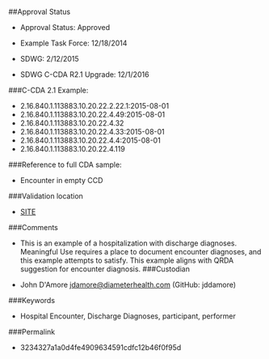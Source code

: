 ##Approval Status 

* Approval Status: Approved
* Example Task Force: 12/18/2014
* SDWG: 2/12/2015

* SDWG C-CDA R2.1 Upgrade: 12/1/2016    

###C-CDA 2.1 Example: 

* 2.16.840.1.113883.10.20.22.2.22.1:2015-08-01
* 2.16.840.1.113883.10.20.22.4.49:2015-08-01
* 2.16.840.1.113883.10.20.22.4.32
* 2.16.840.1.113883.10.20.22.4.33:2015-08-01
* 2.16.840.1.113883.10.20.22.4.4:2015-08-01
* 2.16.840.1.113883.10.20.22.4.119

###Reference to full CDA sample:
* Encounter in empty CCD


###Validation location

* [SITE](https://sitenv.org/c-cda-validator)


###Comments

* This is an example of a hospitalization with discharge diagnoses. Meaningful Use requires a place to document encounter diagnoses, and this example attempts to satisfy. This example aligns with QRDA suggestion for encounter diagnosis.
###Custodian

* John D'Amore jdamore@diameterhealth.com (GitHub: jddamore)



###Keywords

* Hospital Encounter, Discharge Diagnoses, participant, performer

###Permalink 

* 3234327a1a0d4fe4909634591cdfc12b46f0f95d